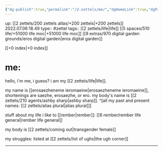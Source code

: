 ```yaml
---
{"dg-publish":true,"permalink":"/2-zettels/me/","dgHomeLink":true,"dgPassFrontmatter":false}
---
```


up: [[2 zettels/200 zettels atlas/+200 zettels|+200 zettels]]
2022.07.06:18.49
type:: #zettel
tags:: [[2 zettels/life|life]] [[5 spaces/510 life/+51000 life moc|+51000 life moc]] [[9 extras/970 digital garden grounds/eros digital garden|eros digital garden]]

[[+0 index|+0 index]]
# me:
hello, i'm me, i guess?
i am my [[2 zettels/life|life]].

my name is [[erosaezheneme ieromaeine|erosaezheneme ieromaeine]], shortenings are saezhe, erosaezhe, or ero.
my body's name is [[2 zettels/210 agents/ashby sharp|ashby sharp]]. ^[all my past and present names: [[2 zettels/alias plural|alias plural]]]

stuff about my life i like to [[rember|rember]]: [[6 rember/rember life general|rember life general]]

my body is [[2 zettels/coming out|transgender female]] 

my struggles: listed at [[2 zettels/list of ughs|the ugh corner]]



---